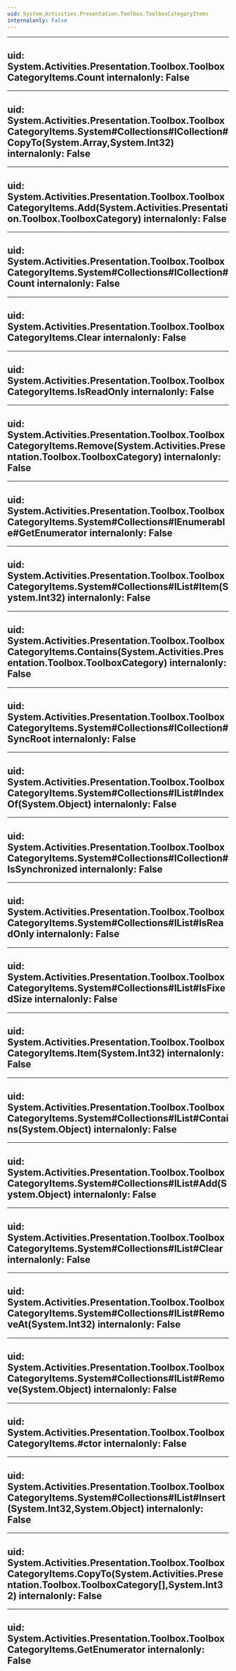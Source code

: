 ```yaml
---
uid: System.Activities.Presentation.Toolbox.ToolboxCategoryItems
internalonly: False
---
```


---
uid: System.Activities.Presentation.Toolbox.ToolboxCategoryItems.Count
internalonly: False
---

---
uid: System.Activities.Presentation.Toolbox.ToolboxCategoryItems.System#Collections#ICollection#CopyTo(System.Array,System.Int32)
internalonly: False
---

---
uid: System.Activities.Presentation.Toolbox.ToolboxCategoryItems.Add(System.Activities.Presentation.Toolbox.ToolboxCategory)
internalonly: False
---

---
uid: System.Activities.Presentation.Toolbox.ToolboxCategoryItems.System#Collections#ICollection#Count
internalonly: False
---

---
uid: System.Activities.Presentation.Toolbox.ToolboxCategoryItems.Clear
internalonly: False
---

---
uid: System.Activities.Presentation.Toolbox.ToolboxCategoryItems.IsReadOnly
internalonly: False
---

---
uid: System.Activities.Presentation.Toolbox.ToolboxCategoryItems.Remove(System.Activities.Presentation.Toolbox.ToolboxCategory)
internalonly: False
---

---
uid: System.Activities.Presentation.Toolbox.ToolboxCategoryItems.System#Collections#IEnumerable#GetEnumerator
internalonly: False
---

---
uid: System.Activities.Presentation.Toolbox.ToolboxCategoryItems.System#Collections#IList#Item(System.Int32)
internalonly: False
---

---
uid: System.Activities.Presentation.Toolbox.ToolboxCategoryItems.Contains(System.Activities.Presentation.Toolbox.ToolboxCategory)
internalonly: False
---

---
uid: System.Activities.Presentation.Toolbox.ToolboxCategoryItems.System#Collections#ICollection#SyncRoot
internalonly: False
---

---
uid: System.Activities.Presentation.Toolbox.ToolboxCategoryItems.System#Collections#IList#IndexOf(System.Object)
internalonly: False
---

---
uid: System.Activities.Presentation.Toolbox.ToolboxCategoryItems.System#Collections#ICollection#IsSynchronized
internalonly: False
---

---
uid: System.Activities.Presentation.Toolbox.ToolboxCategoryItems.System#Collections#IList#IsReadOnly
internalonly: False
---

---
uid: System.Activities.Presentation.Toolbox.ToolboxCategoryItems.System#Collections#IList#IsFixedSize
internalonly: False
---

---
uid: System.Activities.Presentation.Toolbox.ToolboxCategoryItems.Item(System.Int32)
internalonly: False
---

---
uid: System.Activities.Presentation.Toolbox.ToolboxCategoryItems.System#Collections#IList#Contains(System.Object)
internalonly: False
---

---
uid: System.Activities.Presentation.Toolbox.ToolboxCategoryItems.System#Collections#IList#Add(System.Object)
internalonly: False
---

---
uid: System.Activities.Presentation.Toolbox.ToolboxCategoryItems.System#Collections#IList#Clear
internalonly: False
---

---
uid: System.Activities.Presentation.Toolbox.ToolboxCategoryItems.System#Collections#IList#RemoveAt(System.Int32)
internalonly: False
---

---
uid: System.Activities.Presentation.Toolbox.ToolboxCategoryItems.System#Collections#IList#Remove(System.Object)
internalonly: False
---

---
uid: System.Activities.Presentation.Toolbox.ToolboxCategoryItems.#ctor
internalonly: False
---

---
uid: System.Activities.Presentation.Toolbox.ToolboxCategoryItems.System#Collections#IList#Insert(System.Int32,System.Object)
internalonly: False
---

---
uid: System.Activities.Presentation.Toolbox.ToolboxCategoryItems.CopyTo(System.Activities.Presentation.Toolbox.ToolboxCategory[],System.Int32)
internalonly: False
---

---
uid: System.Activities.Presentation.Toolbox.ToolboxCategoryItems.GetEnumerator
internalonly: False
---

